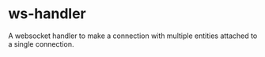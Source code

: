 # ws-handler
A websocket handler to make a connection with multiple entities attached to a single  connection.
